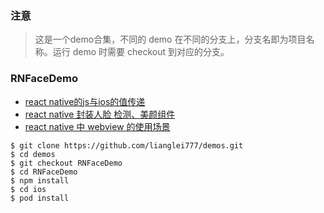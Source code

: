 ### 注意
> 这是一个demo合集，不同的 demo 在不同的分支上，分支名即为项目名称。运行 demo 时需要 checkout 到对应的分支。

### RNFaceDemo
* [react native的js与ios的值传递](https://lianglei777.github.io/post/202106131117/)
* [react native 封装人脸 检测、美颜组件](https://lianglei777.github.io/post/202106201752/#more)
* [react native 中 webview 的使用场景](https://lianglei777.github.io/post/202106222100/)
```
$ git clone https://github.com/lianglei777/demos.git
$ cd demos
$ git checkout RNFaceDemo
$ cd RNFaceDemo
$ npm install 
$ cd ios 
$ pod install
```
